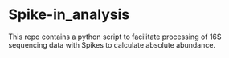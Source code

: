 # Spike-in_analysis
This repo contains a python script to facilitate processing of 16S sequencing data with Spikes to calculate absolute abundance. 
